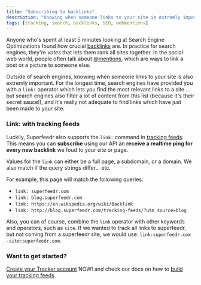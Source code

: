 ```yaml
---
title: "Subscribing to backlinks"
description: "Knowing when someone links to your site is extremly important for SEO, but also community management. Tracking feeds let you do that very easily"
tags: [tracking, search, backlinks, SEO, webmentions]
---
```


Anyone who's spent at least 5 minutes looking at Search Engine Optimizations found how crucial [backlinks](https://en.wikipedia.org/wiki/Backlink) are. In practice for search engines, they're *votes* that lets them rank all sites together. In the social web world, people often talk about [@mentions](http://en.wikipedia.org/wiki/Mention_%28blogging%29), which are ways to link a post or a picture to someone else. 

Outside of search engines, knowing when someone links to your site is also extremly important. For the longest time, search engines have provided you with a `link:` operator which lets you find the most relevant links to a site... but search engines also filter a lot of content from this list (because it's their secret sauce!), and it's really not adequate to find links which have just been made to your site.

### Link: with tracking feeds

Luckily, Superfeedr also supports the `link:` command in [tracking feeds](http://blog.superfeedr.com/tracking-feeds/). This means you can **subscribe** using our API an **receive a realtime ping for every new backlink** we foud to your site or page.

Values for the `link` can either be a full page, a subdomain, or a domain. We also match if the query strings differ... etc.

For example, this page will match the following queries:

* `link: superfeedr.com`
* `link: blog.superfeedr.com`
* `link: https://en.wikipedia.org/wiki/Backlink`
* `link: http://blog.superfeedr.com/tracking-feeds/?utm_source=blog`

Also, you can of course, combine the `link` operator with other keywords and operators, such as `site`. If we wanted to track all links to superfeedr, but not coming from a superfeedr site, we would use: `link:superfeedr.com -site:superfeedr.com`.

### Want to get started? 

[Create your Tracker account](https://superfeedr.com/tracker) NOW! and check our docs on how to [build your tracking feeds](http://documentation.superfeedr.com/trackers.html#building-track-feeds).



